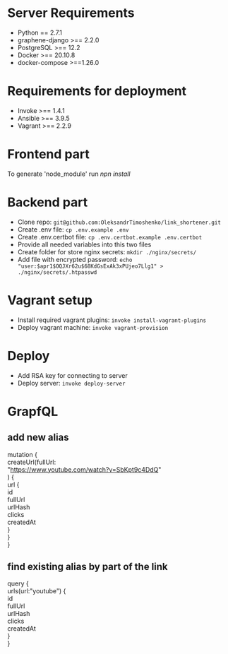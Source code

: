 # Server Requirements
* Python == 2.7.1
* graphene-django >== 2.2.0
* PostgreSQL >== 12.2
* Docker >== 20.10.8
* docker-compose >==1.26.0

# Requirements for deployment
* Invoke >== 1.4.1
* Ansible >== 3.9.5
* Vagrant >== 2.2.9

# Frontend part
To generate 'node_module' run *npn install*

# Backend part
* Clone repo:  `git@github.com:OleksandrTimoshenko/link_shortener.git`
* Create .env file: `cp .env.example .env`
* Create .env.certbot file: `cp .env.certbot.example .env.certbot`
* Provide all needed variables into this two files
* Create folder for store nginx secrets: `mkdir ./nginx/secrets/`
* Add file with encrypted password: `echo "user:$apr1$OQJXr62u$68KdGsExAk3xPUjeo7Llg1" > ./nginx/secrets/.htpasswd`

# Vagrant setup
* Install required vagrant plugins: `invoke install-vagrant-plugins`
* Deploy vagrant machine: `invoke vagrant-provision`

# Deploy
* Add RSA key for connecting to server
* Deploy server: `invoke deploy-server`

# GrapfQL
## add new alias
mutation {  
    createUrl(fullUrl:  
        "https://www.youtube.com/watch?v=SbKpt9c4DdQ"  
    ) {  
        url {  
            id  
            fullUrl  
            urlHash  
            clicks  
            createdAt  
        }  
    }  
}  


## find existing alias by part of the link
query {  
  urls(url:"youtube") {  
    id  
    fullUrl  
    urlHash  
    clicks  
    createdAt  
  }  
}